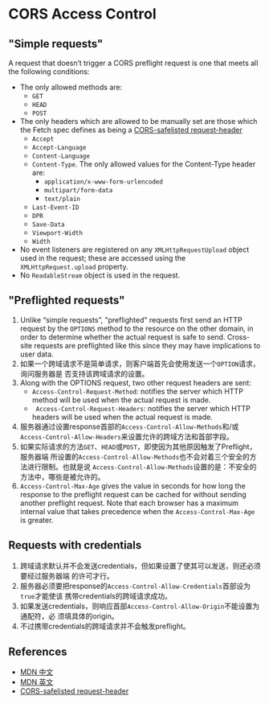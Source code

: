 # CORS Access Control

## "Simple requests"
A request that doesn’t trigger a CORS preflight request is one that meets all
the following conditions:
* The only allowed methods are:
    * `GET`
    * `HEAD`
    * `POST`
* The only headers which are allowed to be manually set are those which the
Fetch spec defines as being a [CORS-safelisted request-header](https://fetch.spec.whatwg.org/#cors-safelisted-request-header)
    * `Accept`
    * `Accept-Language`
    * `Content-Language`
    * `Content-Type`. The only allowed values for the Content-Type header are:
        * `application/x-www-form-urlencoded`
        * `multipart/form-data`
        * `text/plain`
    * `Last-Event-ID`
    * `DPR`
    * `Save-Data`
    * `Viewport-Width`
    * `Width`
* No event listeners are registered on any `XMLHttpRequestUpload` object used in
 the request; these are accessed using the `XMLHttpRequest.upload` property.
* No `ReadableStream` object is used in the request.


## "Preflighted requests"
1. Unlike “simple requests”, "preflighted" requests first send an HTTP request
by the `OPTIONS` method to the resource on the other domain, in order to
determine whether the actual request is safe to send. Cross-site requests are
preflighted like this since they may have implications to user data.
2. 如果一个跨域请求不是简单请求，则客户端首先会使用发送一个`OPTION`请求，询问服务器是
否支持该跨域请求的设置。
3. Along with the OPTIONS request, two other request headers are sent:
    * `Access-Control-Request-Method`: notifies the server which HTTP method
    will be used when the actual request is made.
    * ` Access-Control-Request-Headers`: notifies the server which HTTP headers
    will be used when the actual request is made.
4. 服务器通过设置response首部的`Access-Control-Allow-Methods`和/或
`Access-Control-Allow-Headers`来设置允许的跨域方法和首部字段。
5. 如果实际请求的方法`GET`、`HEAD`或`POST`，即使因为其他原因触发了Preflight，服务器端
所设置的`Access-Control-Allow-Methods`也不会对着三个安全的方法进行限制。也就是说
`Access-Control-Allow-Methods`设置的是：不安全的方法中，哪些是被允许的。
6. `Access-Control-Max-Age` gives the value in seconds for how long the response
 to the preflight request can be cached for without sending another preflight
request. Note that each browser has a maximum internal value that takes
precedence when the `Access-Control-Max-Age` is greater.


## Requests with credentials
1. 跨域请求默认并不会发送credentials，但如果设置了使其可以发送，则还必须要经过服务器端
的许可才行。
2. 服务器必须要把response的`Access-Control-Allow-Credentials`首部设为`true`才能使该
携带credentials的跨域请求成功。
2. 如果发送credentials，则响应首部`Access-Control-Allow-Origin`不能设置为通配符，必
须填具体的origin。
3. 不过携带credentials的跨域请求并不会触发preflight。


## References
* [MDN 中文](https://developer.mozilla.org/zh-CN/docs/Web/HTTP/Access_control_CORS)
* [MDN 英文](https://developer.mozilla.org/en-US/docs/Web/HTTP/CORS)
* [CORS-safelisted request-header](https://fetch.spec.whatwg.org/#cors-safelisted-request-header)
